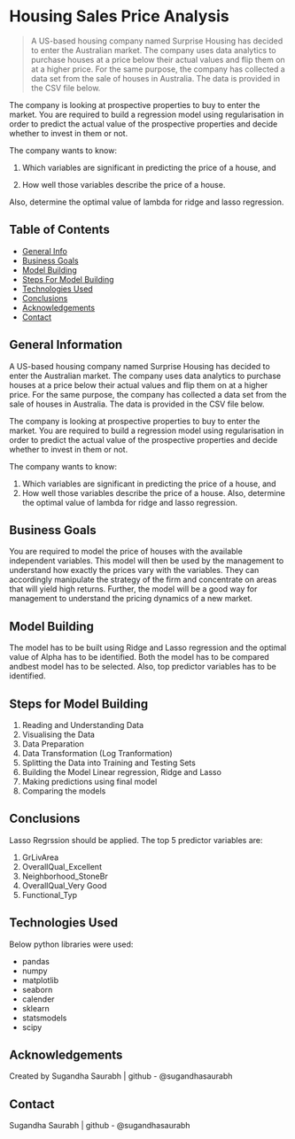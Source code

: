 # Housing Sales Price Analysis
> A US-based housing company named Surprise Housing has decided to enter the Australian market. The company uses data analytics to purchase houses at a price below their actual values and flip them on at a higher price. For the same purpose, the company has collected a data set from the sale of houses in Australia. The data is provided in the CSV file below.

The company is looking at prospective properties to buy to enter the market. You are required to build a regression model using regularisation in order to predict the actual value of the prospective properties and decide whether to invest in them or not.

The company wants to know:

 1. Which variables are significant in predicting the price of a house, and

 2. How well those variables describe the price of a house.

Also, determine the optimal value of lambda for ridge and lasso regression.




## Table of Contents
* [General Info](#general-information)
* [Business Goals](#business-goals)
* [Model Building](#model-building)
* [Steps For Model Building](#steps-for-model-building)
* [Technologies Used](#technologies-used)
* [Conclusions](#conclusions)
* [Acknowledgements](#acknowledgements)
* [Contact](#contact)

<!-- You can include any other section that is pertinent to your problem -->

## General Information
A US-based housing company named Surprise Housing has decided to enter the Australian market. The company uses data analytics to purchase houses at a price below their actual values and flip them on at a higher price. For the same purpose, the company has collected a data set from the sale of houses in Australia. The data is provided in the CSV file below.

The company is looking at prospective properties to buy to enter the market. You are required to build a regression model using regularisation in order to predict the actual value of the prospective properties and decide whether to invest in them or not.

The company wants to know:
 1. Which variables are significant in predicting the price of a house, and
 2. How well those variables describe the price of a house.
Also, determine the optimal value of lambda for ridge and lasso regression.

## Business Goals
You are required to model the price of houses with the available independent variables. This model will then be used by the management to understand how exactly the prices vary with the variables. They can accordingly manipulate the strategy of the firm and concentrate on areas that will yield high returns. Further, the model will be a good way for management to understand the pricing dynamics of a new market.

## Model Building
The model has to be built using Ridge and Lasso regression and the optimal value of Alpha has to be identified. Both the model has to be compared andbest model has to be selected. Also, top predictor variables has to be identified.

## Steps for Model Building
1. Reading and Understanding Data
2. Visualising the Data
3. Data Preparation
4. Data Transformation (Log Tranformation)
5. Splitting the Data into Training and Testing Sets
6. Building the Model Linear regression, Ridge and Lasso
7. Making predictions using final model
8. Comparing the models

## Conclusions
Lasso Regrssion should be applied. The top 5 predictor variables are:
1. GrLivArea
2. OverallQual_Excellent
3. Neighborhood_StoneBr
4. OverallQual_Very Good
5. Functional_Typ




## Technologies Used
Below python libraries were used:
- pandas
- numpy
- matplotlib
- seaborn
- calender
- sklearn
- statsmodels
- scipy



## Acknowledgements
Created by Sugandha Saurabh | github - @sugandhasaurabh


## Contact
Sugandha Saurabh | github - @sugandhasaurabh


